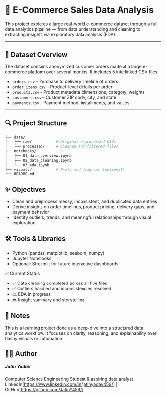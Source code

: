 # 🛒 E-Commerce Sales Data Analysis

This project explores a large real-world e-commerce dataset through a full data analytics pipeline — from data understanding and cleaning to extracting insights via exploratory data analysis (EDA).

---

## 📂 Dataset Overview

The dataset contains anonymized customer orders made at a large e-commerce platform over several months. It includes 5 interlinked CSV files:

- `orders.csv` – Purchase to delivery timeline of orders
- `order_items.csv` – Product-level details per order
- `products.csv` – Product metadata (dimensions, category, weight)
- `customers.csv` – Customer ZIP code, city, and state
- `payments.csv` – Payment method, installments, and values

---

## 🔍 Project Structure

```bash
├── data/
│   ├── raw/           # Original unprocessed CSVs
│   └── processed/     # Cleaned and filtered files
├── notebooks/
│   ├── 01_data_overview.ipynb
│   ├── 02_data_cleaning.ipynb
│   └── 03_eda.ipynb
├── visuals/           # Plots and diagrams (optional)
└── README.md
```

## ✨ Objectives

- Clean and preprocess messy, inconsistent, and duplicated data entries
- Derive insights on order timelines, product pricing, delivery gaps, and payment behavior
- Identify outliers, trends, and meaningful relationships through visual exploration

## 🛠️ Tools & Libraries

- Python (pandas, matplotlib, seaborn, numpy)
- Jupyter Notebooks
- Optional: Streamlit for future interactive dashboards

✅ Current Status

- ✅ Data cleaning completed across all five files
- ✅ Outliers handled and inconsistencies resolved
- 🔜 EDA in progress
- 🔜 Insight summary and storytelling

## 📌 Notes

This is a learning project done as a deep-dive into a structured data analytics workflow. It focuses on clarity, reasoning, and explainability over flashy visuals or automation.

## 🙋‍♂️ Author

##### Jatin Yadav

Computer Science Engineering Student & aspiring data analyst
LinkedIn[https://www.linkedin.com/in/jatinyadav459/] | GitHub[https://github.com/JatinY459/]
